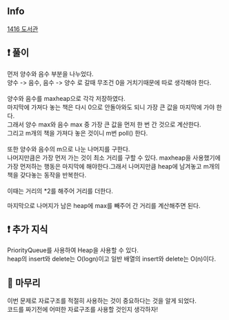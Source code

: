 ## Info

<a href="https://www.acmicpc.net/problem/1461" rel="nofollow">1416 도서관</a>

## ❗ 풀이

먼저 양수와 음수 부분을 나누었다.<br/>
양수 -> 음수, 음수 -> 양수 로 갈때 무조건 0을 거치기때문에 따로 생각해야 한다.<br/>
</br>
양수와 음수를 maxheap으로 각각 저장하였다.<br/>
마지막에 가져다 놓는 책은 다시 0으로 안돌아와도 되니 가장 큰 값을 마지막에 가야 한다.<br/>
그래서 양수 max와 음수 max 중 가장 큰 값을 먼저 한 번 간 것으로 계산한다.<br/>
그리고 m개의 책을 가져다 놓은 것이니 m번 poll() 한다.<br/>
</br>
또한 양수와 음수의 m으로 나눈 나머지를 구한다.<br/>
나머지만큼은 가장 먼저 가는 것이 최소 거리를 구할 수 있다. maxheap을 사용했기에 
가장 먼저하는 행동은 마지막에 해야한다.그래서 나머지만큼 heap에 남겨놓고 m개의 책을 갖다놓는 동작을 반복한다.<br/>
</br>
이때는 거리의 *2를 해주어 거리를 더한다.</br>

마지막으로 나머지가 남은 heap에 max를 빼주어 간 거리를 계산해주면 된다.<br/>
## ❗ 추가 지식

PriorityQueue를 사용하여 Heap을 사용할 수 있다.<br/>
heap의 insert와 delete는 O(logn)이고 일반 배열의 insert와 delete는 O(n)이다.

## 🙂 마무리

이번 문제로 자료구조를 적절히 사용하는 것이 중요하다는 것을 알게 되었다.<br/>
코드를 짜기전에 어떠한 자료구조를 사용할 것인지 생각하자!<br/>
